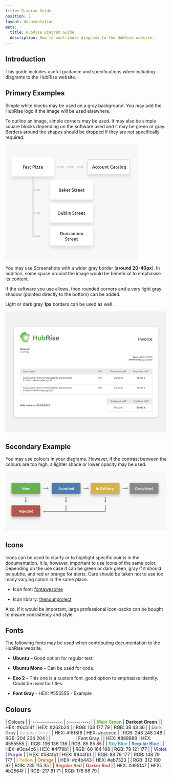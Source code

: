 ```yaml
---
title: Diagram Guide
position: 5
layout: documentation
meta:
  title: HubRise Diagram Guide 
  description: How to contribute diagrams to the HubRise website.
---
```


## Introduction

This guide includes useful guidance and specifications when including diagrams to the HubRise website.

## Primary Examples

Simple white blocks may be used on a gray background. You may add the HubRise logo if the image will be used elsewhere.

To outline an image, simple corners may be used. It may also be simple square blocks depending on the software used and it may be green or gray.
Borders around the shapes should be dropped if they are not specifically required.

![Example diagram with no colors](../images/004-en-example-diagram-no-colours.png)

You may use Screenshots with a wider gray border (**around 20-40px**). In addition, some space around the image would be beneficial to emphasise its content.

If the software you use allows, then rounded corners and a very light gray shadow (pointed directly to the bottom) can be added.

Light or dark gray **1px** borders can be used as well.

![Example of a screenshot](../images/005-en-screenshot-example.png)

## Secondary Example

You may use colours in your diagrams. However, if the contrast between the colours are too high, a lighter shade or lower opacity may be used.

![Example of a diagram with colours](../images/006-en-diagram-use-with-colours.png)

## Icons

Icons can be used to clarify or to highlight specific points in the documentation. It is, however, important to use icons of the same color. Depending on the use case it can be green or dark green, gray if it should be subtle, and red or orange for alerts. Care should be taken not to use too many varying colors in the same place.

- Icon font: [fontawesome](https://fontawesome.com/download)

- Icon library: [thenounproject](https://thenounproject.com/)

Also, if it would be important, large professional icon-packs can be bought to ensure consistency and style.

## Fonts

The following fonts may be used when contributing documentation to the HubRise website.

- **Ubuntu** – Good option for regular text.

- **Ubuntu Mono** – Can be used for code.

- **Exo 2** – This one is a custom font, good option to emphasise identity. Could be used for titles.

- **Font Gray** - HEX: #555555 - Example

## Colours

|     Colours      |
| :--------------: | :----------: |
|  <span style="color:#6cb14f">**Main Green**</span>  | <span style="color:#262b24">**Darkest Green**</span> |
|   HEX: #6cb14f   | HEX: #262b24 |
| RGB: 108 177 79  | RGB: 38 43 36 |
|  <span style="color:#888888">**Dark Gray**</span>  | <span style="color:#cccccc">**Regular Gray**</span> |
|   HEX: #f8f8f8   | HEX: #cccccc |
| RGB: 248 248 248 | RGB: 204 204 204 |
|  <span style="color:#f8f8f8">**Light Gray**</span>   | <span style="color:#555555">**Font Gray**</span> |
|   HEX: #888888   | HEX: #555555 |
| RGB: 136 136 136 | RGB: 85 85 85 |
|   <span style="color:#3ca4c6">**Sky Blue**</span>   | <span style="color:#4f79b1">**Regular Blue**</span> |
|   HEX: #3ca4c6   | HEX: #4f79b1 |
| RGB: 60 164 198  | RGB: 79 121 177 |
|    <span style="color:#584fb1">**Violet**</span>    | <span style="color:#944fb1">**Purple**</span> |
|   HEX: #584fb1   | HEX: #944fb1 |
|  RGB: 88 79 177  | RGB: 148 79 177 |
|    <span style="color:#d4b443">**Yellow**</span>    | <span style="color:#eb7323">**Orange**</span> |
|   HEX: #d4b443   | HEX: #eb7323 |
| RGB: 212 180 67  | RGB: 235 115 35 |
| <span style="color:#d95147">**Regular Red**</span>  | <span style="color:#b2564f">**Darker Red**</span> |
|   HEX: #d95147   | HEX: #b2564f |
|  RGB: 217 81 71  | RGB: 178 86 79 |



